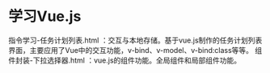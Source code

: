 # 学习Vue.js
指令学习-任务计划列表.html ：交互与本地存储。基于vue.js制作的任务计划列表界面，主要应用了Vue中的交互功能，v-bind、v-model、v-bind:class等等。
组件封装-下拉选择器.html ：vue.js的组件功能。全局组件和局部组件功能。
